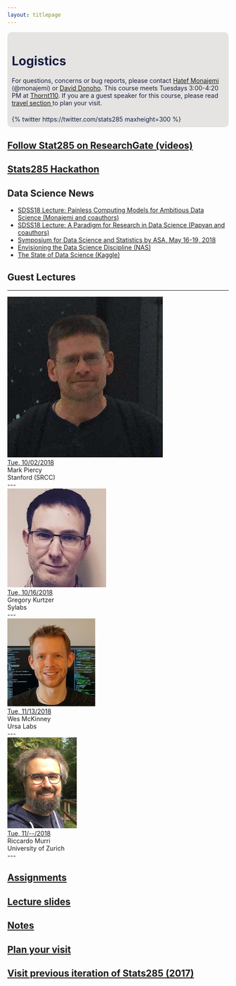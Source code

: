 ```yaml
---
layout: titlepage
---
```



<style>
.items {
display: flex;
flex-wrap: wrap;
box-sizing: border-box;
background: #E5E4E2;
color: #171e42;
border-radius: 10px;
}
.items .item {
flex: 1 0 50%;
padding: 10px;
}
</style>




<div class="items">
<div class="item">
<h1>Logistics</h1>
For questions, concerns or bug reports, please contact <a href="http://web.stanford.edu/~monajemi/"> Hatef Monajemi</a> (@monajemi) or <a href="https://profiles.stanford.edu/david-donoho"> David Donoho</a>. This course meets Tuesdays 3:00-4:20 PM at  <a href="https://campus-map.stanford.edu/?srch=Thornt110"> Thornt110</a>. If you are a guest speaker for this course, please read <a href="#plan-your-visit"> travel section </a> to plan your visit. 
</div>
<div class="item">
{% twitter https://twitter.com/stats285 maxheight=300 %}
</div>
</div>

## [Follow Stat285 on ResearchGate (videos)](https://www.researchgate.net/project/Massive-Computational-Experiments-Painlessly)

## [Stats285 Hackathon](assets/hackathon/hack)


## Data Science News
* [SDSS18 Lecture: Painless Computing Models for Ambitious Data Science (Monajemi and coauthors)](assets/lectures/SDSS18_monajemi.pdf)
* [SDSS18 Lecture: A Paradigm for Research in Data Science (Papyan and coauthors)](assets/lectures/SDSS18_papyan.pdf)
* [Symposium for Data Science and Statistics by ASA, May 16-19, 2018](https://ww2.amstat.org/meetings/sdss/2018/)
* [Envisioning the Data Science Discipline (NAS)](https://www.nap.edu/read/24886/chapter/1)
* [The State of Data Science (Kaggle)](https://www.kaggle.com/surveys/2017)




## [](#guest_lectures) Guest Lectures
---
<div class="speaker-wrap">
<div class="speakerphoto">
<img src="assets/img/mark_piercy_profile_pic.png">
</div>
<div class="card">
<a class="talkdate" href="./piercy_lecture"> Tue, 10/02/2018</a> <br>
<span class="speaker">Mark Piercy</span> <br>
<span class="speakerposition">Stanford (SRCC)</span>
</div>
</div>
---
<div class="speaker-wrap">
<div class="speakerphoto">
<img src="assets/img/greg.jpeg">
</div>
<div class="card">
<a class="talkdate" href="./kurtzer_lecture"> Tue, 10/16/2018</a> <br>
<span class="speaker">Gregory Kurtzer</span> <br>
<span class="speakerposition">Sylabs</span>
</div>
</div>
---
<div class="speaker-wrap">
<div class="speakerphoto">
<img src="assets/img/Wes.jpg">
</div>
<div class="card">
<a class="talkdate" href="./mckinney_lecture"> Tue, 11/13/2018</a> <br>
<span class="speaker">Wes McKinney</span> <br>
<span class="speakerposition">Ursa Labs</span>
</div>
</div>
---
<div class="speaker-wrap">
<div class="speakerphoto">
<img src="assets/img/riccardo_murri.jpg">
</div>
<div class="card">
<a class="talkdate" href="./murri_lecture"> Tue, 11/--/2018</a> <br>
<span class="speaker">Riccardo Murri</span> <br>
<span class="speakerposition">University of Zurich</span>
</div>
</div>
---



<!--
<div class="speaker-wrap">
    <div class="speakerphoto">
    <img src="assets/img/vcs.jpg">
    </div>
    <div class="card">
        <a class="talkdate" href="./vcs_lecture"> Monday, 10/16/2017</a> <br>
        <span class="speaker">Victoria Stodden</span> <br>
        <span class="speakerposition">iSchool, UIUC</span>
    </div>
</div>
---
<div class="speaker-wrap">
    <div class="speakerphoto">
    <img src="assets/img/Percy_liang.jpg">
    </div>
    <div class="card">
        <a class="talkdate" href="./percy_lecture"> Monday, 10/23/2017</a> <br>
        <span class="speaker">Percy Liang</span> <br>
        <span class="speakerposition">Stanford</span>
    </div>
</div>
---

<div class="speaker-wrap">
    <div class="speakerphoto">
    <img src="assets/img/travis_oliphant.jpg">
    </div>
    <div class="card">
        <a class="talkdate" href="./travis_lecture"> Monday, 10/30/2017</a> <br>
        <span class="speaker">Travis Oliphant</span> <br>
        <span class="speakerposition">Anaconda</span>
    </div>
</div>
---
<div class="speaker-wrap">
<div class="speakerphoto">
<img src="assets/img/riccardo_murri.jpg">
</div>
<div class="card">
<a class="talkdate" href="./murri_lecture"> Monday, 11/06/2017</a> <br>
<span class="speaker">Riccardo Murri</span> <br>
<span class="speakerposition">University of Zurich</span>
</div>
</div>
---
<div class="speaker-wrap">
<div class="speakerphoto">
<img src="assets/img/Andy_konwinski.png">
</div>
<div class="card">
<a class="talkdate" href="./konwinski_lecture"> Monday, 11/13/2017</a> <br>
<span class="speaker">Andy Konwinski</span> <br>
<span class="speakerposition">Databricks</span>
</div>
</div>
---


-->

## [Assignments](.)
## [Lecture slides](.)
## [Notes](notes)
## [Plan your visit](speaker_visit)
## [Visit previous iteration of Stats285 (2017)](2017)



